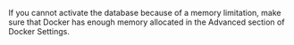 If you cannot activate the database because of a memory limitation,
make sure that Docker has enough memory allocated in the Advanced section
of Docker Settings.